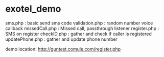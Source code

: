 # exotel_demo

sms.php : basic send sms code
validation.php : random number voice callback
missedCall.php : Missed call, passthrough listener
register.php : SMS on register
checkID.php : gather and check if caller is registered
updatePhone.php : gather and update phone number

demo location: http://guntest.comule.com/register.php
